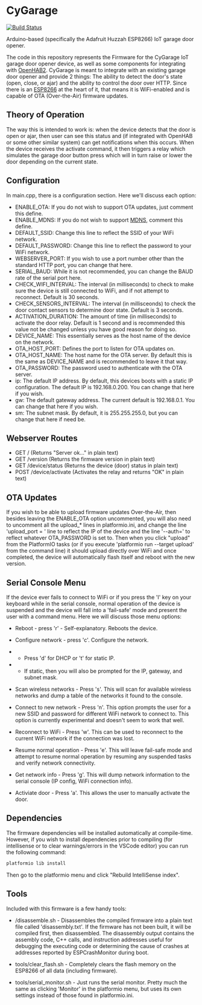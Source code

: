 # CyGarage

[![Build Status](https://travis-ci.com/cyrusbuilt/CyGarage.svg?branch=master)](https://travis-ci.com/cyrusbuilt/CyGarage)

Arduino-based (specifically the Adafruit Huzzah ESP8266) IoT garage door opener.

The code in this repository represents the Firmware for the CyGarage IoT garage door opener device, as well as some components for integrating with [OpenHAB2](https://openhab.org).  CyGarage is meant to integrate with an existing garage door opener and provide 2 things: The ability to detect the door's state (open, close, or ajar) and the ability to control the door over HTTP. Since there is an [ESP8266](https://www.adafruit.com/product/2471) at the heart of it, that means it is WiFi-enabled and is capable of OTA (Over-the-Air) firmware updates.

## Theory of Operation

The way this is intended to work is: when the device detects that the door is open or ajar, then user can see this status and (if integrated with OpenHAB or some other similar system) can get notifications when this occurs. When the device receives the activate command, it then triggers a relay which simulates the garage door button press which will in turn raise or lower the door depending on the current state.

## Configuration

In main.cpp, there is a configuration section. Here we'll discuss each option:

- ENABLE_OTA: If you do not wish to support OTA updates, just comment this define.
- ENABLE_MDNS: If you do not wish to support [MDNS](https://tttapa.github.io/ESP8266/Chap08%20-%20mDNS.html), comment this define.
- DEFAULT_SSID: Change this line to reflect the SSID of your WiFi network.
- DEFAULT_PASSWORD: Change this line to reflect the password to your WiFi network.
- WEBSERVER_PORT: If you wish to use a port number other than the standard HTTP port, you can change that here.
- SERIAL_BAUD: While it is not recommended, you can change the BAUD rate of the serial port here.
- CHECK_WIFI_INTERVAL: The interval (in milliseconds) to check to make sure the device is still connected to WiFi, and if not attempt to reconnect. Default is 30 seconds.
- CHECK_SENSORS_INTERVAL: The interval (in millisceonds) to check the door contact sensors to determine door state. Default is 3 seconds.
- ACTIVATION_DURATION: The amount of time (in milliseconds) to activate the door relay. Default is 1 second and is recommended this value not be changed unless you have good reason for doing so.
- DEVICE_NAME: This essentially serves as the host name of the device on the network.
- OTA_HOST_PORT: Defines the port to listen for OTA updates on.
- OTA_HOST_NAME: The host name for the OTA server. By default this is the same as DEVICE_NAME and is recommended to leave it that way.
- OTA_PASSWORD: The password used to authenticate with the OTA server.
- ip: The default IP address. By default, this devices boots with a static IP configuration. The default IP is 192.168.0.200. You can change that here if you wish.
- gw: The default gateway address. The current default is 192.168.0.1. You can change that here if you wish.
- sm: The subnet mask. By default, it is 255.255.255.0, but you can change that here if need be.

## Webserver Routes

- GET /    (Returns "Server ok..." in plain text)
- GET /version (Returns the firmware version in plain text)
- GET /device/status (Returns the device (door) status in plain text)
- POST /device/activate (Activates the relay and returns "OK" in plain text)

## OTA Updates

If you wish to be able to upload firmware updates Over-the-Air, then besides leaving the ENABLE_OTA option uncommented, you will also need to uncomment all the upload_* lines in platformio.ini, and change the line 'upload_port = ' line to reflect the IP of the device and the line '--auth=' to reflect whatever OTA_PASSWORD is set to. Then when you click "upload" from the PlatformIO tasks (or if you execute 'platformio run --target upload' from the command line) it should upload directly over WiFi and once completed, the device will automatically flash itself and reboot with the new version.

## Serial Console Menu

If the device ever fails to connect to WiFi or if you press the 'I' key on your keyboard while in the serial console, normal operation of the device is suspended and the device will fall into a 'fail-safe' mode and present the user with a command menu. Here we will discuss those menu options:

- Reboot - press 'r' - Self-explanatory. Reboots the device.
- Configure network - press 'c'. Configure the network.

- - Press 'd' for DHCP or 't' for static IP.

- - If static, then you will also be prompted for the IP, gateway, and subnet mask.

- Scan wireless networks - Press 's'. This will scan for available wireless networks and dump a table of the networks it found to the console.

- Connect to new network - Press 'n'. This option prompts the user for a new SSID and password for different WiFi network to connect to. This option is currently experimental and doesn't seem to work that well.

- Reconnect to WiFi - Press 'w'. This can be used to reconnect to the current WiFi network if the connection was lost.

- Resume normal operation - Press 'e'. This will leave fail-safe mode and attempt to resume normal operation by resuming any suspended tasks and verify network connectivity.

- Get network info - Press 'g'. This will dump network information to the serial console (IP config, WiFi connection info).

- Activiate door - Press 'a'. This allows the user to manually activate the door.

## Dependencies

The firmware dependencies will be installed automatically at compile-time.  However, if you wish to install dependencies prior to compiling (for intellisense or to clear warnings/errors in the VSCode editor) you can run the following command:

```bash
platformio lib install
```

Then go to the platformio menu and click "Rebuild IntelliSense index".

## Tools

Included with this firmware is a few handy tools:

- /disassemble.sh - Disassembles the compiled firmware into a plain text file called 'disassembly.txt'. If the firmware has not been built, it will be compiled first, then disassembled. The disassembly output contains the assembly code, C++ calls, and instruction addresses useful for debugging the executing code or determining the cause of crashes at addresses reported by ESPCrashMonitor during boot.

- tools/clear_flash.sh - Completely clears the flash memory on the ESP8266 of all data (including firmware).

- tools/serial_monitor.sh - Just runs the serial monitor. Pretty much the same as clicking 'Monitor' in the platformio menu, but uses its own settings instead of those found in platformio.ini.
